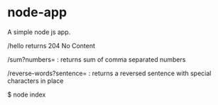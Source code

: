 # node-app

A simple node js app.

/hello 		returns 204 No Content

/sum?numbers=<comma-separated-numbers>	: returns sum of comma separated numbers

/reverse-words?sentence=<sentence>	: returns a reversed sentence with special characters in place


$ node index
